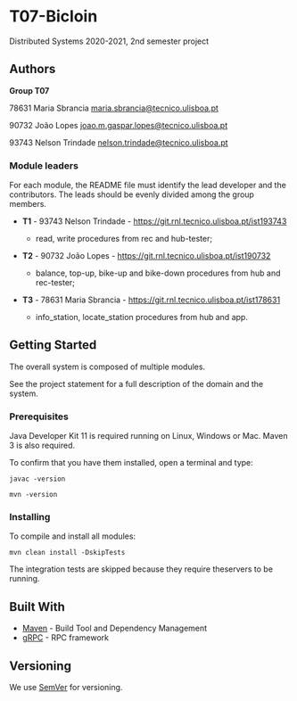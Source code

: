 # T07-Bicloin

Distributed Systems 2020-2021, 2nd semester project


## Authors

**Group T07**


78631 Maria Sbrancia [maria.sbrancia@tecnico.ulisboa.pt](mailto:maria.sbrancia@tecnico.ulisboa.pt)

90732 João Lopes [joao.m.gaspar.lopes@tecnico.ulisboa.pt](mailto:joao.m.gaspar.lopes@tecnico.ulisboa.pt)

93743 Nelson Trindade [nelson.trindade@tecnico.ulisboa.pt](mailto:nelson.trindade@tecnico.ulisboa.pt)


### Module leaders

For each module, the README file must identify the lead developer and the contributors.
The leads should be evenly divided among the group members.

- **T1** - 93743 Nelson Trindade - https://git.rnl.tecnico.ulisboa.pt/ist193743
    - read, write procedures from rec and  hub-tester;

- **T2** - 90732 João Lopes - https://git.rnl.tecnico.ulisboa.pt/ist190732
    - balance, top-up, bike-up and bike-down procedures from hub and  rec-tester;

- **T3** - 78631 Maria Sbrancia - https://git.rnl.tecnico.ulisboa.pt/ist178631
    - info_station, locate_station procedures from hub and app.

## Getting Started

The overall system is composed of multiple modules.

See the project statement for a full description of the domain and the system.

### Prerequisites

Java Developer Kit 11 is required running on Linux, Windows or Mac.
Maven 3 is also required.

To confirm that you have them installed, open a terminal and type:

```
javac -version

mvn -version
```

### Installing

To compile and install all modules:

```
mvn clean install -DskipTests
```

The integration tests are skipped because they require theservers to be running.


## Built With

* [Maven](https://maven.apache.org/) - Build Tool and Dependency Management
* [gRPC](https://grpc.io/) - RPC framework


## Versioning

We use [SemVer](http://semver.org/) for versioning.
